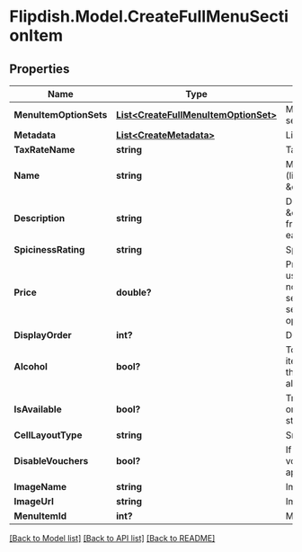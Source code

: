 # Flipdish.Model.CreateFullMenuSectionItem
## Properties

Name | Type | Description | Notes
------------ | ------------- | ------------- | -------------
**MenuItemOptionSets** | [**List&lt;CreateFullMenuItemOptionSet&gt;**](CreateFullMenuItemOptionSet.md) | Menu item option sets | [optional] 
**Metadata** | [**List&lt;CreateMetadata&gt;**](CreateMetadata.md) | List of metadata | [optional] 
**TaxRateName** | **string** | Tax rate name | [optional] 
**Name** | **string** | Menu item name (like \&quot;Korma\&quot;) | [optional] 
**Description** | **string** | Description (like \&quot;A lovely dish from the east\&quot;) | [optional] 
**SpicinessRating** | **string** | Spiciness rating | [optional] 
**Price** | **double?** | Price - this is only used when there is no master option set and should be set to 0 if a master option set exists. | [optional] 
**DisplayOrder** | **int?** | Display order | [optional] 
**Alcohol** | **bool?** | To be set true if the item or an option of the item contains an alcoholic drink. | [optional] 
**IsAvailable** | **bool?** | True if we accept orders for this item still | [optional] 
**CellLayoutType** | **string** | Small | Medium | Large  Affects the layout of the menu. | [optional] 
**DisableVouchers** | **bool?** | If true, then vouchers won&#39;t be applied for this item | [optional] 
**ImageName** | **string** | Image url | [optional] 
**ImageUrl** | **string** | Image url | [optional] 
**MenuItemId** | **int?** | Menu Item Id | [optional] 

[[Back to Model list]](../README.md#documentation-for-models) [[Back to API list]](../README.md#documentation-for-api-endpoints) [[Back to README]](../README.md)

